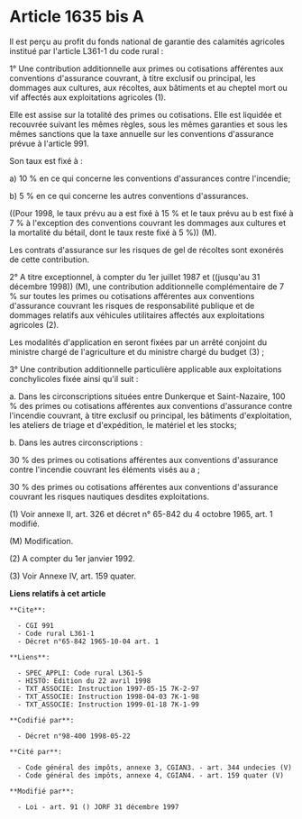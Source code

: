 # Article 1635 bis A

Il est perçu au profit du fonds national de garantie des calamités agricoles institué par l'article L361-1 du code rural :

1° Une contribution additionnelle aux primes ou cotisations afférentes aux conventions d'assurance couvrant, à titre exclusif
ou principal, les dommages aux cultures, aux récoltes, aux bâtiments et au cheptel mort ou vif affectés aux exploitations
agricoles (1).

Elle est assise sur la totalité des primes ou cotisations. Elle est liquidée et recouvrée suivant les mêmes règles, sous les
mêmes garanties et sous les mêmes sanctions que la taxe annuelle sur les conventions d'assurance prévue à l'article 991.

Son taux est fixé à :

a) 10 % en ce qui concerne les conventions d'assurances contre l'incendie;

b) 5 % en ce qui concerne les autres conventions d'assurances.

((Pour 1998, le taux prévu au a est fixé à 15 % et le taux prévu au b est fixé à 7 % à l'exception des conventions couvrant
les dommages aux cultures et la mortalité du bétail, dont le taux reste fixé à 5 %)) (M).

Les contrats d'assurance sur les risques de gel de récoltes sont exonérés de cette contribution.

2° A titre exceptionnel, à compter du 1er juillet 1987 et ((jusqu'au 31 décembre 1998)) (M), une contribution  additionnelle
complémentaire de 7 % sur toutes les primes ou cotisations afférentes aux conventions d'assurance couvrant les risques de
responsabilité publique et de dommages relatifs aux véhicules utilitaires affectés aux exploitations agricoles (2).

Les modalités d'application en seront fixées par un arrêté conjoint du ministre chargé de l'agriculture et du ministre chargé
du budget (3) ;

3°  Une contribution additionnelle particulière applicable aux exploitations conchylicoles fixée ainsi qu'il suit :

a. Dans les circonscriptions situées entre Dunkerque et Saint-Nazaire, 100 % des primes ou cotisations afférentes aux
conventions d'assurance contre l'incendie couvrant, à titre exclusif ou principal, les bâtiments d'exploitation, les ateliers
de triage et d'expédition, le matériel et les stocks;

b. Dans les autres circonscriptions :

30 % des primes ou cotisations afférentes aux conventions d'assurance contre l'incendie couvrant les éléments visés au a ;

30 % des primes ou cotisations afférentes aux conventions d'assurance couvrant les risques nautiques desdites exploitations.

(1) Voir annexe II, art. 326 et décret n° 65-842 du 4 octobre 1965, art. 1 modifié.

(M) Modification.

(2) A compter du 1er janvier 1992.

(3) Voir Annexe IV, art. 159 quater.

**Liens relatifs à cet article**

	**Cite**:

	  - CGI 991
	  - Code rural L361-1
	  - Décret n°65-842 1965-10-04 art. 1

	**Liens**:

	  - SPEC_APPLI: Code rural L361-5
	  - HISTO: Edition du 22 avril 1998
	  - TXT_ASSOCIE: Instruction 1997-05-15 7K-2-97
	  - TXT_ASSOCIE: Instruction 1998-04-03 7K-1-98
	  - TXT_ASSOCIE: Instruction 1999-01-18 7K-1-99

	**Codifié par**:

	  - Décret n°98-400 1998-05-22

	**Cité par**:

	  - Code général des impôts, annexe 3, CGIAN3. - art. 344 undecies (V)
	  - Code général des impôts, annexe 4, CGIAN4. - art. 159 quater (V)

	**Modifié par**:

	  - Loi - art. 91 () JORF 31 décembre 1997
